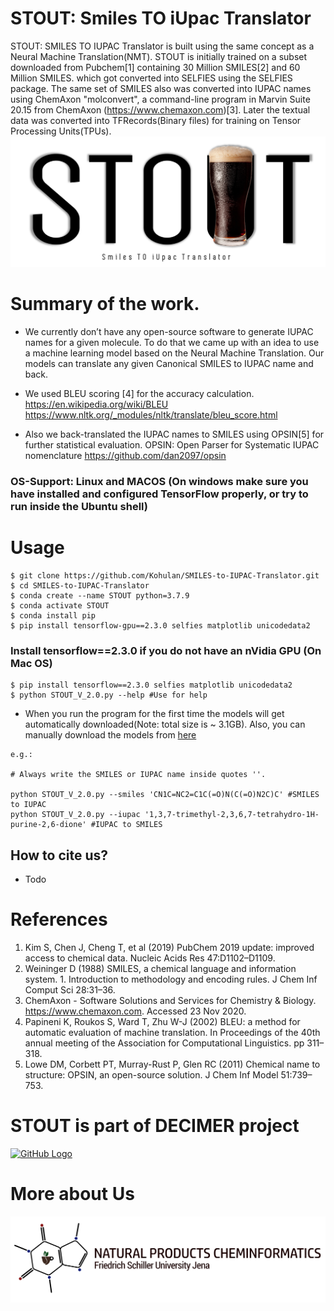 # STOUT: Smiles TO iUpac Translator
STOUT: SMILES TO IUPAC Translator is built using the same concept as a Neural Machine Translation(NMT). STOUT is initially trained on a subset downloaded from Pubchem[1] containing 30 Million SMILES[2] and 60 Million SMILES. which got converted into SELFIES using the SELFIES package. The same set of SMILES also was converted into IUPAC names using ChemAxon "molconvert", a command-line program in Marvin Suite 20.15 from ChemAxon (https://www.chemaxon.com)[3]. Later the textual data was converted into TFRecords(Binary files) for training on Tensor Processing Units(TPUs).
![GitHub Logo](https://github.com/Kohulan/Smiles-TO-iUpac-Translator/blob/main/important_assets/STOUT.png?raw=true)
# Summary of the work.

- We currently don’t have any open-source software to generate IUPAC names for a given molecule. To do that we came up with an idea to use a machine learning model based on the Neural Machine Translation. Our models can translate any given Canonical SMILES to IUPAC name and back.

- We used BLEU scoring [4] for the accuracy calculation.
https://en.wikipedia.org/wiki/BLEU
https://www.nltk.org/_modules/nltk/translate/bleu_score.html

- Also we back-translated the IUPAC names to SMILES using OPSIN[5] for further statistical evaluation.
OPSIN: Open Parser for Systematic IUPAC nomenclature
https://github.com/dan2097/opsin

### OS-Support: Linux and MACOS (On windows make sure you have installed and configured TensorFlow properly, or try to run inside the Ubuntu shell)

# Usage

```
$ git clone https://github.com/Kohulan/SMILES-to-IUPAC-Translator.git
$ cd SMILES-to-IUPAC-Translator
$ conda create --name STOUT python=3.7.9
$ conda activate STOUT
$ conda install pip
$ pip install tensorflow-gpu==2.3.0 selfies matplotlib unicodedata2 
```
### Install tensorflow==2.3.0 if you do not have an nVidia GPU (On Mac OS)

```
$ pip install tensorflow==2.3.0 selfies matplotlib unicodedata2
$ python STOUT_V_2.0.py --help #Use for help
```
- When you run the program for the first time the models will get automatically downloaded(Note: total size is ~ 3.1GB). Also, you can manually download the models from [here](https://storage.googleapis.com/iupac_models_trained/Trained_model/STOUT_trained_models_v2.0.zip)
```
e.g.: 

# Always write the SMILES or IUPAC name inside quotes ''.

python STOUT_V_2.0.py --smiles 'CN1C=NC2=C1C(=O)N(C(=O)N2C)C' #SMILES to IUPAC
python STOUT_V_2.0.py --iupac '1,3,7-trimethyl-2,3,6,7-tetrahydro-1H-purine-2,6-dione' #IUPAC to SMILES
```

## How to cite us?

- Todo 

# References

1. Kim S, Chen J, Cheng T, et al (2019) PubChem 2019 update: improved access to chemical data. Nucleic Acids Res 47:D1102–D1109.
2. Weininger D (1988) SMILES, a chemical language and information system. 1. Introduction to methodology and encoding rules. J Chem Inf Comput Sci 28:31–36.
3. ChemAxon - Software Solutions and Services for Chemistry & Biology. https://www.chemaxon.com. Accessed 23 Nov 2020.
4. Papineni K, Roukos S, Ward T, Zhu W-J (2002) BLEU: a method for automatic evaluation of machine translation. In Proceedings of the 40th annual meeting of the Association for Computational Linguistics. pp 311–318.
5. Lowe DM, Corbett PT, Murray-Rust P, Glen RC (2011) Chemical name to structure: OPSIN, an open-source solution. J Chem Inf Model 51:739–753.

# STOUT is part of DECIMER project
[![GitHub Logo](https://github.com/Kohulan/DECIMER-Image-to-SMILES/raw/master/assets/DECIMER.gif)](https://kohulan.github.io/Decimer-Official-Site/)

# More about Us

[![GitHub Logo](https://github.com/Kohulan/DECIMER-Image-to-SMILES/blob/master/assets/CheminfGit.png?raw=true)](https://cheminf.uni-jena.de)
